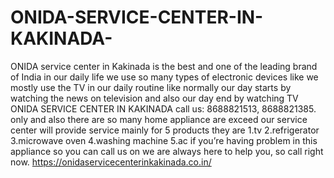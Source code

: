 # ONIDA-SERVICE-CENTER-IN-KAKINADA-
ONIDA service center in Kakinada is the best and one of the leading brand of India in our daily life we use so many types of electronic devices like we mostly use the TV in our daily routine like normally our day starts by watching the news on television and also our day end by watching TV ONIDA SERVICE CENTER IN KAKINADA call us: 8688821513, 8688821385.   only and also there are so many home appliance are exceed our service center will provide service mainly for 5 products they are 1.tv 2.refrigerator 3.microwave oven 4.washing machine 5.ac if you’re having problem in this appliance so you can call us on we are always here to help you, so call right now. https://onidaservicecenterinkakinada.co.in/
